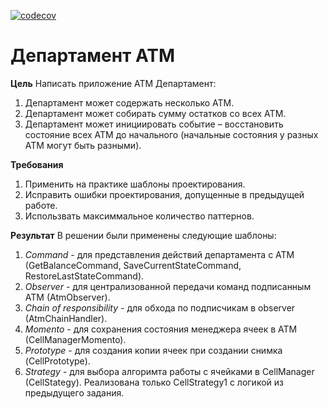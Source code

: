 [![codecov](https://codecov.io/gh/andreyzhegalov/2020-03-otus-java-zhegalov/branch/feature/hw07-atm-department/graph/badge.svg)](https://codecov.io/gh/andreyzhegalov/2020-03-otus-java-zhegalov)

# Департамент ATM

**Цель**
Написать приложение ATM Департамент:
1. Департамент может содержать несколько ATM.
2. Департамент может собирать сумму остатков со всех ATM.
3. Департамент может инициировать событие – восстановить состояние всех ATM до начального (начальные состояния у разных ATM могут быть разными).

**Требования**
1. Применить на практике шаблоны проектирования.
2. Исправить ошибки проектирования, допущенные в предыдущей работе.
3. Использвать максиммальное количество паттернов.

**Результат**
В решении были применены следующие шаблоны:
1. *Command* - для представления действий департамента с ATM (GetBalanceCommand, SaveCurrentStateCommand, RestoreLastStateCommand).
2. *Observer* - для централизованной передачи команд подписанным ATM (AtmObserver).
3. *Chain of responsibility* - для обхода по подписчикам в observer (AtmChainHandler).
4. *Momento* - для сохранения состояния менеджера ячеек в ATM (CellManagerMomento).
5. *Prototype* - для создания копии ячеек при создании снимка (CellPrototype).
6. *Strategy* - для выбора алгоримта работы с ячейками в CellManager (CellStategy). Реализована только CellStrategy1 с логикой из предыдущего задания.
